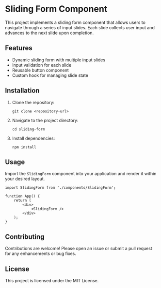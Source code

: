 # Sliding Form Component

This project implements a sliding form component that allows users to navigate through a series of input slides. Each slide collects user input and advances to the next slide upon completion.

## Features

- Dynamic sliding form with multiple input slides
- Input validation for each slide
- Reusable button component
- Custom hook for managing slide state

## Installation

1. Clone the repository:
   ```
   git clone <repository-url>
   ```
2. Navigate to the project directory:
   ```
   cd sliding-form
   ```
3. Install dependencies:
   ```
   npm install
   ```

## Usage

Import the `SlidingForm` component into your application and render it within your desired layout.

```tsx
import SlidingForm from './components/SlidingForm';

function App() {
    return (
        <div>
            <SlidingForm />
        </div>
    );
}
```

## Contributing

Contributions are welcome! Please open an issue or submit a pull request for any enhancements or bug fixes.

## License

This project is licensed under the MIT License.